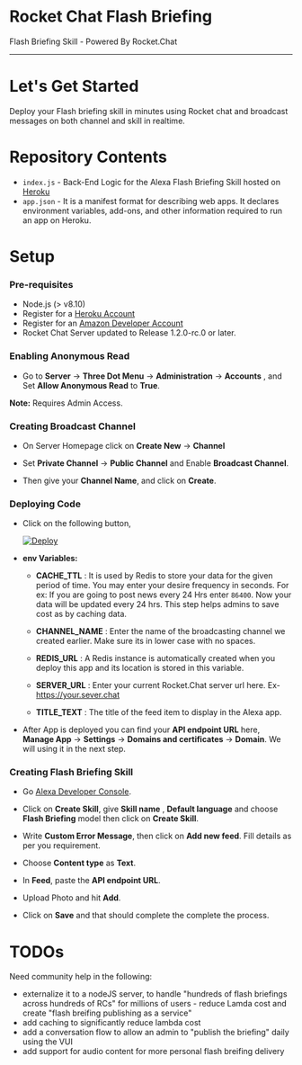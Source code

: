 # Rocket Chat Flash Briefing
Flash Briefing Skill - Powered By Rocket.Chat

***

# Let's Get Started

Deploy your Flash briefing skill in minutes using Rocket chat and broadcast messages on both channel and skill in realtime.

# Repository Contents

* `index.js` - Back-End Logic for the Alexa Flash Briefing Skill hosted on [Heroku](https://www.heroku.com/)
* `app.json` - It is a manifest format for describing web apps. It declares environment variables, add-ons, and other information required to run an app on Heroku.


# Setup

### Pre-requisites

* Node.js (> v8.10)
* Register for a [Heroku Account](https://www.heroku.com/)
* Register for an [Amazon Developer Account](https://developer.amazon.com/)
* Rocket Chat Server updated to Release 1.2.0-rc.0 or later.

### Enabling Anonymous Read

* Go to **Server** -> **Three Dot Menu** -> **Administration** -> **Accounts** , and Set **Allow Anonymous Read** to **True**.

**Note:** Requires Admin Access.

### Creating Broadcast Channel

* On Server Homepage click on **Create New** -> **Channel**

* Set **Private Channel** -> **Public Channel** and Enable **Broadcast Channel**.

* Then give your **Channel Name**, and click on **Create**.

### Deploying Code

* Click on the following button,

  [![Deploy](https://www.herokucdn.com/deploy/button.svg)](https://heroku.com/deploy)
  
* **env Variables:**

  * **CACHE_TTL** : It is used by Redis to store your data for the given period of time. You may enter your desire frequency in seconds. For ex: If you are going to post news every 24 Hrs enter `86400`. Now your data will be updated every 24 hrs. This step helps admins to save cost as by caching data.
  
  * **CHANNEL_NAME** : Enter the name of the broadcasting channel we created earlier. Make sure its in lower case with no spaces.
  
  * **REDIS_URL** : A Redis instance is automatically created when you deploy this app and its location is stored in this variable.
  
  * **SERVER_URL** : Enter your current Rocket.Chat server url here. Ex- https://your.sever.chat
  
  * **TITLE_TEXT** : The title of the feed item to display in the Alexa app.

* After App is deployed you can find your **API endpoint URL** here, **Manage App** -> **Settings** -> **Domains and certificates** -> **Domain**. We will using it in the next step.

### Creating Flash Briefing Skill

* Go [Alexa Developer Console](https://developer.amazon.com/alexa/console/ask).

* Click on **Create Skill**, give **Skill name** , **Default language** and choose **Flash Briefing** model then click on **Create Skill**.

* Write **Custom Error Message**, then click on **Add new feed**. Fill details as per you requirement.

* Choose **Content type** as **Text**.

* In **Feed**, paste the **API endpoint URL**.

* Upload Photo and hit **Add**.

* Click on **Save** and that should complete the complete the process.

# TODOs

Need community help in the following:

* externalize it to a nodeJS server, to handle "hundreds of flash briefings across hundreds of RCs" for millions of users - reduce Lamda cost and create  "flash breifing publishing as a service"
* add caching to significantly reduce lambda cost 
* add a conversation flow to allow an admin to "publish the briefing" daily using the VUI
* add support for audio content for more personal flash breifing delivery
